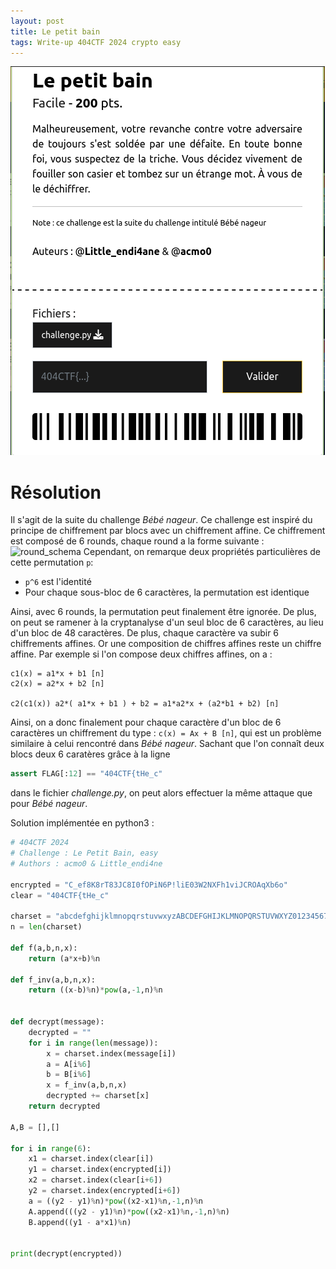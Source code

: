```yaml
---
layout: post
title: Le petit bain
tags: Write-up 404CTF 2024 crypto easy
---
```

![](assets/img/le_petit_bain_screenshot.png)
# Résolution
Il s'agit de la suite du challenge *Bébé nageur*. Ce challenge est inspiré du principe de chiffrement par blocs avec un chiffrement affine. Ce chiffrement est composé de 6 rounds, chaque round a la forme suivante : 
![round_schema](https://acmo0.github.io/assets/img/diag1.drawio.png)
Cependant, on remarque deux propriétés particulières de cette permutation `p`:
- `p^6` est l'identité
- Pour chaque sous-bloc de 6 caractères, la permutation est identique

Ainsi, avec 6 rounds, la permutation peut finalement être ignorée. De plus, on peut se ramener à la cryptanalyse d'un seul bloc de 6 caractères, au lieu d'un bloc de 48 caractères.
De plus, chaque caractère va subir 6 chiffrements affines. Or une composition de chiffres affines reste un chiffre affine. Par exemple si l'on compose deux chiffres affines, on a :
```
c1(x) = a1*x + b1 [n]
c2(x) = a2*x + b2 [n]

c2(c1(x)) a2*( a1*x + b1 ) + b2 = a1*a2*x + (a2*b1 + b2) [n]
```

Ainsi, on a donc finalement pour chaque caractère d'un bloc de 6 caractères un chiffrement du type : `c(x) = Ax + B [n]`, qui est un problème similaire à celui rencontré dans *Bébé nageur*. Sachant que l'on connaît deux blocs deux 6 caratères grâce à la ligne
```python
assert FLAG[:12] == "404CTF{tHe_c"
```
dans le fichier *challenge.py*, on peut alors effectuer la même attaque que pour *Bébé nageur*.

Solution implémentée en python3 :
```python
# 404CTF 2024
# Challenge : Le Petit Bain, easy
# Authors : acmo0 & Little_endi4ne

encrypted = "C_ef8K8rT83JC8I0fOPiN6P!liE03W2NXFh1viJCROAqXb6o"
clear = "404CTF{tHe_c"

charset = "abcdefghijklmnopqrstuvwxyzABCDEFGHIJKLMNOPQRSTUVWXYZ0123456789{}_-!"
n = len(charset)

def f(a,b,n,x):
	return (a*x+b)%n

def f_inv(a,b,n,x):
	return ((x-b)%n)*pow(a,-1,n)%n


def decrypt(message):
	decrypted = ""
	for i in range(len(message)):
		x = charset.index(message[i])
		a = A[i%6]
		b = B[i%6]
		x = f_inv(a,b,n,x)
		decrypted += charset[x]
	return decrypted

A,B = [],[]

for i in range(6):
	x1 = charset.index(clear[i])
	y1 = charset.index(encrypted[i])
	x2 = charset.index(clear[i+6])
	y2 = charset.index(encrypted[i+6])
	a = ((y2 - y1)%n)*pow((x2-x1)%n,-1,n)%n
	A.append(((y2 - y1)%n)*pow((x2-x1)%n,-1,n)%n)
	B.append((y1 - a*x1)%n)


print(decrypt(encrypted))
```